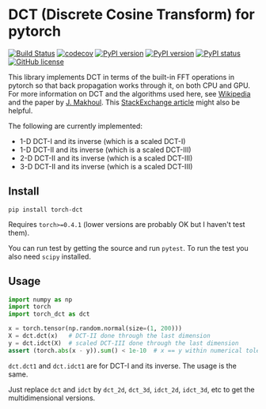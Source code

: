 # DCT (Discrete Cosine Transform) for pytorch

[![Build Status](https://travis-ci.com/zh217/torch-dct.svg?branch=master)](https://travis-ci.com/zh217/torch-dct)
[![codecov](https://codecov.io/gh/zh217/torch-dct/branch/master/graph/badge.svg)](https://codecov.io/gh/zh217/torch-dct)
[![PyPI version](https://img.shields.io/pypi/v/torch-dct.svg)](https://pypi.python.org/pypi/torch-dct/)
[![PyPI version](https://img.shields.io/pypi/pyversions/torch-dct.svg)](https://pypi.python.org/pypi/torch-dct/)
[![PyPI status](https://img.shields.io/pypi/status/torch-dct.svg)](https://pypi.python.org/pypi/torch-dct/)
[![GitHub license](https://img.shields.io/github/license/zh217/torch-dct.svg)](https://github.com/zh217/torch-dct/blob/master/LICENSE)


This library implements DCT in terms of the built-in FFT operations in pytorch so that
back propagation works through it, on both CPU and GPU. For more information on
DCT and the algorithms used here, see 
[Wikipedia](https://en.wikipedia.org/wiki/Discrete_cosine_transform) and the paper by
[J. Makhoul](https://ieeexplore.ieee.org/document/1163351/). This
[StackExchange article](https://dsp.stackexchange.com/questions/2807/fast-cosine-transform-via-fft)
might also be helpful.

The following are currently implemented:

* 1-D DCT-I and its inverse (which is a scaled DCT-I)
* 1-D DCT-II and its inverse (which is a scaled DCT-III)
* 2-D DCT-II and its inverse (which is a scaled DCT-III)
* 3-D DCT-II and its inverse (which is a scaled DCT-III)

## Install

```
pip install torch-dct
```

Requires `torch>=0.4.1` (lower versions are probably OK but I haven't test them).

You can run test by getting the source and run `pytest`. To run the test you also
need `scipy` installed.

## Usage

```python
import numpy as np
import torch
import torch_dct as dct

x = torch.tensor(np.random.normal(size=(1, 200)))
X = dct.dct(x)   # DCT-II done through the last dimension
y = dct.idct(X)  # scaled DCT-III done through the last dimension
assert (torch.abs(x - y)).sum() < 1e-10  # x == y within numerical tolerance
```

`dct.dct1` and `dct.idct1` are for DCT-I and its inverse. The usage is the same.

Just replace `dct` and `idct` by `dct_2d`, `dct_3d`, `idct_2d`, `idct_3d`, etc
to get the multidimensional versions.